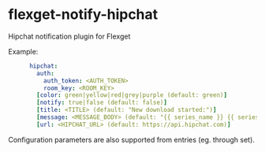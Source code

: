 # flexget-notify-hipchat
Hipchat notification plugin for Flexget

Example:
```yaml
      hipchat:
        auth:
          auth_token: <AUTH_TOKEN>
          room_key: <ROOM_KEY>
        [color: green|yellow|red|grey|purple (default: green)]
        [notify: true|false (default: false)]
        [title: <TITLE> (default: "New download started:")]
        [message: <MESSAGE_BODY> (default: "{{ series_name }} {{ series_id }} {{ quality }}" -- accepts Jinja2)]
        [url: <HIPCHAT_URL> (default: https://api.hipchat.com)]
```
Configuration parameters are also supported from entries (eg. through set).
